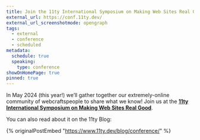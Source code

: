```yaml
---
title: Join the 11ty International Symposium on Making Web Sites Real Good (it’s an 11ty Conference)
external_url: https://conf.11ty.dev/
external_url_screenshotmode: opengraph
tags:
  - external
  - conference
  - scheduled
metadata:
  schedule: true
  speaking:
    type: conference
showOnHomePage: true
pinned: true
---
```

In May 2024 (this year!) we’ll gather together our extremely-online community of webcraftspeople to share what we know! Join us at the [**11ty International Symposium on Making Web Sites Real Good**](https://conf.11ty.dev/).

You can also read about it on the 11ty Blog:

{% originalPostEmbed "https://www.11ty.dev/blog/conference/" %}